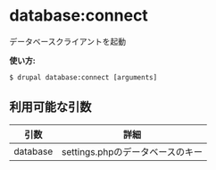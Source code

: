 # database:connect
データベースクライアントを起動

**使い方:**
```
$ drupal database:connect [arguments]
```

## 利用可能な引数
引数 | 詳細
---------|-------------
database | settings.phpのデータベースのキー
